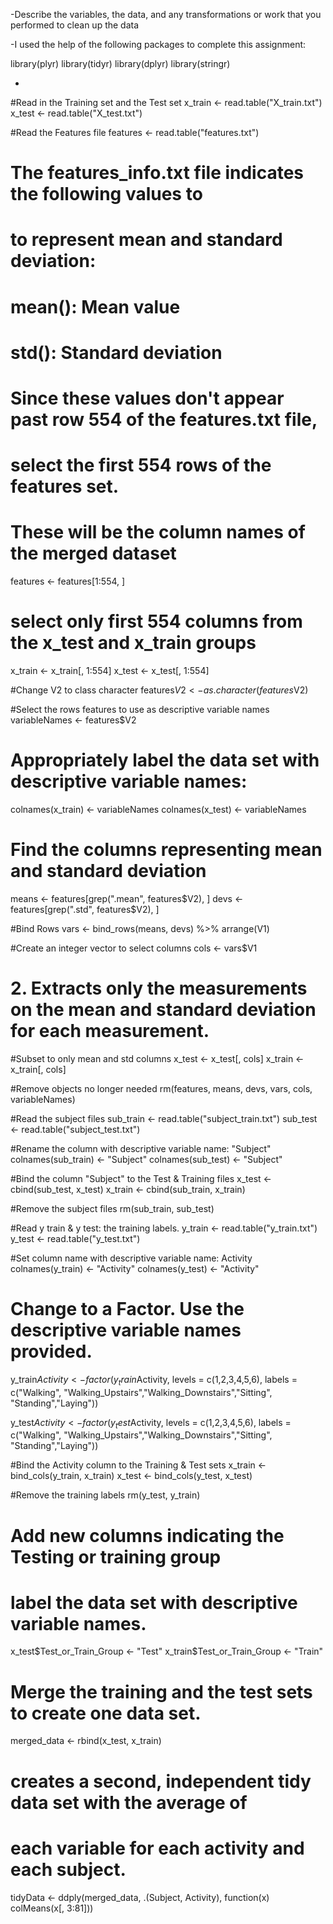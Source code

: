 -Describe the variables, the data, and any transformations or work that you performed to clean up the data 

-I used the help of the following packages to complete this assignment:

library(plyr)
library(tidyr)
library(dplyr)
library(stringr)

- 

#Read in the Training set and the Test set
x_train <- read.table("X_train.txt")
x_test <- read.table("X_test.txt")

#Read the Features file
features <- read.table("features.txt")

#  The features_info.txt file indicates the following values to
#  to represent mean and standard deviation:
#         mean(): Mean value
#         std(): Standard deviation
# Since these values don't appear past row 554 of the features.txt file, 

# select the first 554 rows of the features set.  
# These will be the column names of the merged dataset
features <- features[1:554, ]

# select only first 554 columns from the x_test and x_train groups
x_train <- x_train[, 1:554]
x_test <- x_test[, 1:554]

#Change V2 to class character 
features$V2 <- as.character(features$V2)

#Select the rows features to use as descriptive variable names
variableNames <- features$V2

# Appropriately label the data set with descriptive variable names:
colnames(x_train) <- variableNames
colnames(x_test) <- variableNames


# Find the columns representing mean and standard deviation
means <- features[grep(".mean", features$V2), ]
devs <- features[grep(".std", features$V2), ]

#Bind Rows
vars <- bind_rows(means, devs) %>% arrange(V1)

#Create an integer vector to select columns
cols <- vars$V1


# 2. Extracts only the measurements on the mean and standard deviation for each measurement.

#Subset to only mean and std columns
x_test <- x_test[, cols]
x_train <- x_train[, cols]

#Remove objects no longer needed
rm(features, means, devs, vars, cols, variableNames)

#Read the subject files
sub_train <- read.table("subject_train.txt")
sub_test <- read.table("subject_test.txt")



#Rename the column with descriptive variable name: "Subject"
colnames(sub_train) <- "Subject"
colnames(sub_test) <- "Subject"


#Bind the column "Subject" to the Test & Training files
x_test <- cbind(sub_test, x_test)
x_train <- cbind(sub_train, x_train)


#Remove the subject files
rm(sub_train, sub_test)


#Read y train & y test: the training labels.
y_train <- read.table("y_train.txt")
y_test <- read.table("y_test.txt")


#Set column name with descriptive variable name: Activity
colnames(y_train) <- "Activity"
colnames(y_test) <- "Activity"


# Change to a Factor.  Use the descriptive variable names provided.
y_train$Activity <- factor(y_train$Activity, levels = c(1,2,3,4,5,6),
                  labels = c("Walking", "Walking_Upstairs","Walking_Downstairs","Sitting",
                             "Standing","Laying"))

y_test$Activity <- factor(y_test$Activity, levels = c(1,2,3,4,5,6),
                     labels = c("Walking", "Walking_Upstairs","Walking_Downstairs","Sitting",
                                "Standing","Laying"))


#Bind the Activity column to the Training & Test sets
x_train <- bind_cols(y_train, x_train)
x_test <- bind_cols(y_test, x_test)

#Remove the training labels
rm(y_test, y_train)

# Add new columns indicating the Testing or training group
# label the data set with descriptive variable names.
x_test$Test_or_Train_Group <- "Test"
x_train$Test_or_Train_Group <- "Train"

# Merge the training and the test sets to create one data set.
merged_data <- rbind(x_test, x_train)

# creates a second, independent tidy data set with the average of 
# each variable for each activity and each subject.
tidyData <- ddply(merged_data, .(Subject, Activity), function(x) colMeans(x[, 3:81]))







